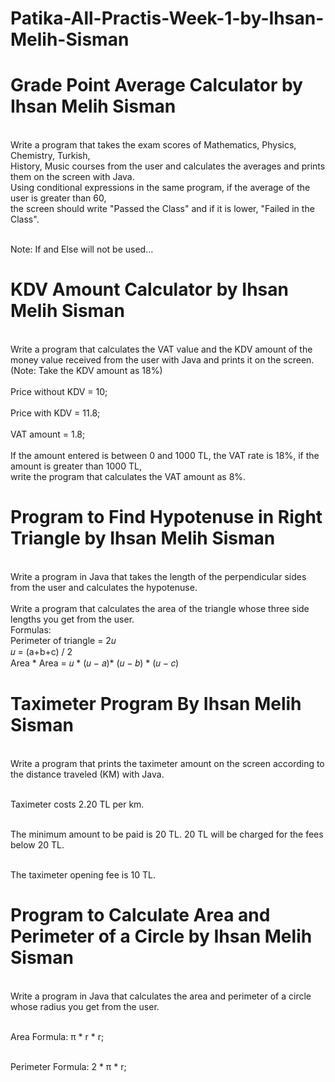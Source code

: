 # Patika-All-Practis-Week-1-by-Ihsan-Melih-Sisman

# Grade Point Average Calculator by Ihsan Melih Sisman
<br> Write a program that takes the exam scores of Mathematics, Physics, Chemistry, Turkish,
<br> History, Music courses from the user and calculates the averages and prints them on the screen with Java.
<br> Using conditional expressions in the same program, if the average of the user is greater than 60,
<br> the screen should write "Passed the Class" and if it is lower, "Failed in the Class".

<br> Note: If and Else will not be used...

# KDV Amount Calculator by Ihsan Melih Sisman
<br> Write a program that calculates the VAT value and the KDV amount of the money value received from the user with Java and prints it on the screen.
<br>         (Note: Take the KDV amount as 18%)
<br> 
<br>         Price without KDV = 10;
<br> 
<br>         Price with KDV = 11.8;
<br> 
<br>         VAT amount = 1.8;
<br> 
<br>         If the amount entered is between 0 and 1000 TL, the VAT rate is 18%, if the amount is greater than 1000 TL,
<br>         write the program that calculates the VAT amount as 8%.

# Program to Find Hypotenuse in Right Triangle by Ihsan Melih Sisman
<br>Write a program in Java that takes the length of the perpendicular sides from the user and calculates the hypotenuse.
<br>
<br>        Write a program that calculates the area of the triangle whose three side lengths you get from the user.
<br>        Formulas:
<br>        Perimeter of triangle = 2𝑢
<br>        𝑢 = (a+b+c) / 2
<br>        Area * Area = 𝑢 * (𝑢 − 𝑎)* (𝑢 − 𝑏) * (𝑢 − 𝑐)

# Taximeter Program By Ihsan Melih Sisman

<br>         Write a program that prints the taximeter amount on the screen according to the distance traveled (KM) with Java.

<br>        Taximeter costs 2.20 TL per km.

<br>        The minimum amount to be paid is 20 TL. 20 TL will be charged for the fees below 20 TL.

<br>        The taximeter opening fee is 10 TL.

# Program to Calculate Area and Perimeter of a Circle by Ihsan Melih Sisman

<br>         Write a program in Java that calculates the area and perimeter of a circle whose radius you get from the user.

<br>         Area Formula: π * r * r;

<br>         Perimeter Formula: 2 * π * r;






        
        
        
